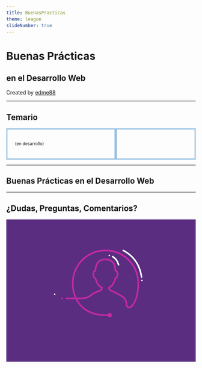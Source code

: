 ```yaml
---
title: BuenasPracticas
theme: league
slideNumber: true
---
```


# Buenas Prácticas
## en el Desarrollo Web
Created by <i class="fab fa-telegram"></i>
[edme88]("https://t.me/edme88")

---
<!-- .slide: style="font-size: 0.60em" -->
<style>
.grid-container2 {
    display: grid;
    grid-template-columns: auto auto;
    font-size: 0.8em;
    text-align: left !important;
}

.grid-item {
    border: 3px solid rgba(121, 177, 217, 0.8);
    padding: 20px;
    text-align: left !important;
}
</style>
## Temario
<div class="grid-container2">
<div class="grid-item">

(en desarrollo)

</div>
<div class="grid-item">


</div>
</div>

---
## Buenas Prácticas en el Desarrollo Web

---
## ¿Dudas, Preguntas, Comentarios?
![DUDAS](images/pregunta.gif)
